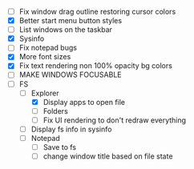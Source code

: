  - [ ] Fix window drag outline restoring cursor colors
 - [x] Better start menu button styles
 - [ ] List windows on the taskbar
 - [x] Sysinfo
 - [ ] Fix notepad bugs
 - [x] More font sizes
 - [x] Fix text rendering non 100% opacity bg colors
 - [ ] MAKE WINDOWS FOCUSABLE
 - [ ] FS
   - [ ] Explorer
     - [x] Display apps to open file
     - [ ] Folders
     - [ ] Fix UI rendering to don't redraw everything
   - [ ] Display fs info in sysinfo
   - [ ] Notepad
     - [ ] Save to fs
     - [ ] change window title based on file state